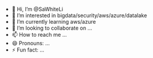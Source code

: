 - 👋 Hi, I’m @SaWhiteLi
- 👀 I’m interested in bigdata/security/aws/azure/datalake
- 🌱 I’m currently learning aws/azure
- 💞️ I’m looking to collaborate on ...
- 📫 How to reach me ...
- 😄 Pronouns: ...
- ⚡ Fun fact: ...

<!---
SaWhiteLi/SaWhiteLi is a ✨ special ✨ repository because its `README.md` (this file) appears on your GitHub profile.
You can click the Preview link to take a look at your changes.
--->
